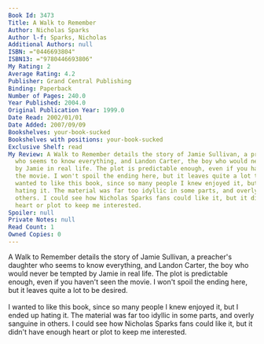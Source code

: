 ```yaml
---
Book Id: 3473
Title: A Walk to Remember
Author: Nicholas Sparks
Author l-f: Sparks, Nicholas
Additional Authors: null
ISBN: ="0446693804"
ISBN13: ="9780446693806"
My Rating: 2
Average Rating: 4.2
Publisher: Grand Central Publishing
Binding: Paperback
Number of Pages: 240.0
Year Published: 2004.0
Original Publication Year: 1999.0
Date Read: 2002/01/01
Date Added: 2007/09/09
Bookshelves: your-book-sucked
Bookshelves with positions: your-book-sucked
Exclusive Shelf: read
My Review: A Walk to Remember details the story of Jamie Sullivan, a preacher's daughter
  who seems to know everything, and Landon Carter, the boy who would never be tempted
  by Jamie in real life. The plot is predictable enough, even if you haven't seen
  the movie. I won't spoil the ending here, but it leaves quite a lot to be desired.<br/><br/>I
  wanted to like this book, since so many people I knew enjoyed it, but I ended up
  hating it. The material was far too idyllic in some parts, and overly sanguine in
  others. I could see how Nicholas Sparks fans could like it, but it didn't have enough
  heart or plot to keep me interested.
Spoiler: null
Private Notes: null
Read Count: 1
Owned Copies: 0
---
```


A Walk to Remember details the story of Jamie Sullivan, a preacher's daughter who seems to know everything, and Landon Carter, the boy who would never be tempted by Jamie in real life. The plot is predictable enough, even if you haven't seen the movie. I won't spoil the ending here, but it leaves quite a lot to be desired.<br/><br/>I wanted to like this book, since so many people I knew enjoyed it, but I ended up hating it. The material was far too idyllic in some parts, and overly sanguine in others. I could see how Nicholas Sparks fans could like it, but it didn't have enough heart or plot to keep me interested.